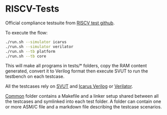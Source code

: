 # RISCV-Tests

Official compliance testsuite from [RISCV test github](https://github.com/riscv/riscv-tests/).

To execute the flow:

```bash
./run.sh --simulator icarus
./run.sh --simulator verilator
./run.sh --tb platform
./run.sh --tb core
```

This will make all programs in tests/* folders, copy the RAM content generated,
convert it to Verilog format then execute SVUT to run the testbench on each
testcase.

All the testcases rely on [SVUT](https://github.com/dpretet/svut) and
[Icarus Verilog](http://iverilog.icarus.com) or [Verilator](https://github.com/verilator).

[Common](../common) folder contains a Makefile and a linker setup shared between
all the testcases and symlinked into each test folder. A folder can contain
one or more ASM/C file and a markdown file describing the testcase scenarios.
